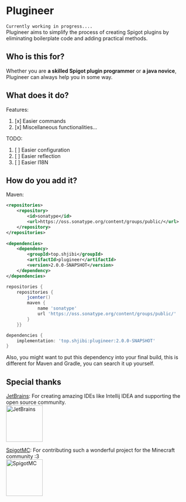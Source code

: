 # Plugineer
`Currently working in progress....`        
Plugineer aims to simplify the process of creating Spigot plugins by eliminating boilerplate code and adding practical methods.  

## Who is this for?
Whether you are **a skilled Spigot plugin programmer** or **a java novice**, Plugineer can always help you in some way.

## What does it do?
Features:
1. [x] Easier commands
2. [x] Miscellaneous functionalities...

TODO:
1. [ ] Easier configuration
2. [ ] Easier reflection
3. [ ] Easier I18N

##  How do you add it?
Maven:
```xml
<repositories>
    <repository>
        <id>sonatype</id>
        <url>https://oss.sonatype.org/content/groups/public/</url>
    </repository>
</repositories>
    
<dependencies>
    <dependency>
        <groupId>top.shjibi</groupId>
        <artifactId>plugineer</artifactId>
        <version>2.0.0-SNAPSHOT</version>
    </dependency>
</dependencies>
```

```groovy
repositories {
    repositories {
        jcenter()
        maven {
            name 'sonatype'
            url 'https://oss.sonatype.org/content/groups/public/'
        }
    }}

dependencies {
    implementation: 'top.shjibi:plugineer:2.0.0-SNAPSHOT'
}
```
Also, you might want to put this dependency into your final build, this is different for Maven and Gradle, you can search it up yourself.

## Special thanks
[JetBrains](https://www.jetbrains.com): For creating amazing IDEs like Intellij IDEA and supporting the open source community. <br><img src="https://www.jetbrains.com/company/brand/img/jetbrains_logo.png" alt="JetBrains" style="width:100px;"/>

[SpigotMC](https://www.spigotmc.org/): For contributing such a wonderful project for the Minecraft community :3  <br><img src="https://static.spigotmc.org/img/spigot.png" alt="SpigotMC" style="width:100px;"/>
